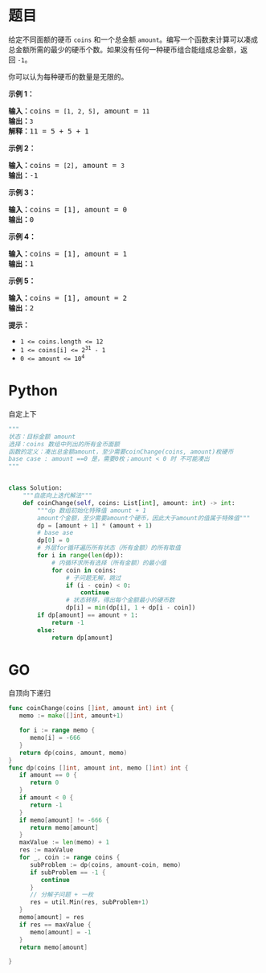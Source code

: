 # 题目
<p>给定不同面额的硬币 <code>coins</code> 和一个总金额 <code>amount</code>。编写一个函数来计算可以凑成总金额所需的最少的硬币个数。如果没有任何一种硬币组合能组成总金额，返回 <code>-1</code>。</p>
<p>你可以认为每种硬币的数量是无限的。</p>
<p><strong>示例 1：</strong></p>

<pre>
<strong>输入：</strong>coins = <code>[1, 2, 5]</code>, amount = <code>11</code>
<strong>输出：</strong><code>3</code> 
<strong>解释：</strong>11 = 5 + 5 + 1</pre>

<p><strong>示例 2：</strong></p>

<pre>
<strong>输入：</strong>coins = <code>[2]</code>, amount = <code>3</code>
<strong>输出：</strong>-1</pre>

<p><strong>示例 3：</strong></p>

<pre>
<strong>输入：</strong>coins = [1], amount = 0
<strong>输出：</strong>0
</pre>

<p><strong>示例 4：</strong></p>

<pre>
<strong>输入：</strong>coins = [1], amount = 1
<strong>输出：</strong>1
</pre>

<p><strong>示例 5：</strong></p>

<pre>
<strong>输入：</strong>coins = [1], amount = 2
<strong>输出：</strong>2
</pre>
<p><strong>提示：</strong></p>

<ul>
	<li><code>1 <= coins.length <= 12</code></li>
	<li><code>1 <= coins[i] <= 2<sup>31</sup> - 1</code></li>
	<li><code>0 <= amount <= 10<sup>4</sup></code></li>
</ul>


# Python

自定上下

```python
"""
状态：目标金额 amount
选择：coins 数组中列出的所有金币面额
函数的定义：凑出总金额amount，至少需要coinChange(coins, amount)枚硬币
base case : amount ==0 是，需要0枚；amount < 0 时 不可能凑出
"""


class Solution:
    """自底向上迭代解法"""
    def coinChange(self, coins: List[int], amount: int) -> int:
        """dp 数组初始化特殊值 amount + 1
        amount个金额，至少需要amount个硬币，因此大于amount的值属于特殊值"""
        dp = [amount + 1] * (amount + 1)
        # base ase
        dp[0] = 0
        # 外层for循环遍历所有状态（所有金额）的所有取值
        for i in range(len(dp)):
            # 内循环求所有选择（所有金额）的最小值
            for coin in coins:
                # 子问题无解，跳过
                if (i - coin) < 0:
                    continue
                # 状态转移，得出每个金额最小的硬币数
                dp[i] = min(dp[i], 1 + dp[i - coin])
        if dp[amount] == amount + 1:
            return -1
        else:
            return dp[amount]
```



# GO

自顶向下递归

```GO
func coinChange(coins []int, amount int) int {
   memo := make([]int, amount+1)

   for i := range memo {
      memo[i] = -666
   }
   return dp(coins, amount, memo)
}
func dp(coins []int, amount int, memo []int) int {
   if amount == 0 {
      return 0
   }
   if amount < 0 {
      return -1
   }
   if memo[amount] != -666 {
      return memo[amount]
   }
   maxValue := len(memo) + 1
   res := maxValue
   for _, coin := range coins {
      subProblem := dp(coins, amount-coin, memo)
      if subProblem == -1 {
         continue
      }
      // 分解子问题 + 一枚
      res = util.Min(res, subProblem+1)
   }
   memo[amount] = res
   if res == maxValue {
      memo[amount] = -1
   }
   return memo[amount]

}
```